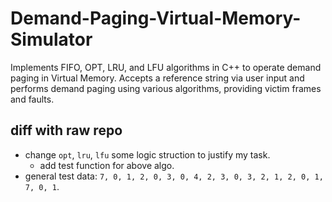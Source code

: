 # Demand-Paging-Virtual-Memory-Simulator
Implements FIFO, OPT, LRU, and LFU algorithms in C++ to operate demand paging in Virtual Memory. Accepts a reference string
via user input and performs demand paging using various algorithms, providing victim frames and faults. 

## diff with raw repo

- change `opt`, `lru`, `lfu` some logic struction to justify my task.
  - add test function for above algo.
- general test data: `7, 0, 1, 2, 0, 3, 0, 4, 2, 3, 0, 3, 2, 1, 2, 0, 1, 7, 0, 1`.